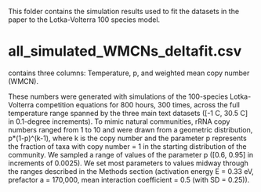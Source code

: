 This folder contains the simulation results used to fit the datasets in the paper to the Lotka-Volterra 100 species model. 

# all_simulated_WMCNs_deltafit.csv 
contains three columns: Temperature, p, and weighted mean copy number (WMCN).

These numbers were generated with simulations of the 100-species Lotka-Volterra competition equations for 800 hours, 300 times, across the full temperature range spanned by the three main text datasets ([-1 C, 30.5 C] in 0.1-degree increments). To mimic natural communities, rRNA copy numbers ranged from 1 to 10 and were drawn from a geometric distribution, p*(1-p)^(k-1), where k is the copy number and the parameter p represents the fraction of taxa with copy number = 1 in the starting distribution of the community. We sampled a range of values of the parameter p ([0.6, 0.95] in increments of 0.0025). We set most parameters to values midway through the ranges described in the Methods section (activation energy E = 0.33 eV, prefactor a = 170,000, mean interaction coefficient = 0.5 (with SD = 0.25)). 
